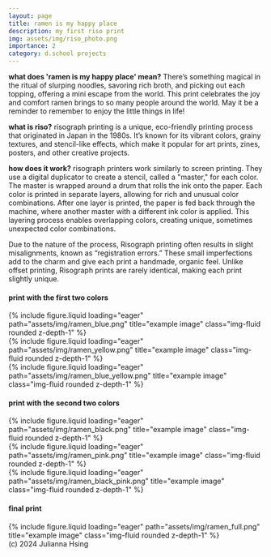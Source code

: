 ```yaml
---
layout: page
title: ramen is my happy place
description: my first riso print 
img: assets/img/riso_photo.png
importance: 2
category: d.school projects
---
```


**what does 'ramen is my happy place' mean?** There’s something magical in the ritual of slurping noodles, savoring rich broth, and picking out each topping, offering a mini escape from the world. This print celebrates the joy and comfort ramen brings to so many people around the world. May it be a reminder to remember to enjoy the little things in life!

**what is riso?** risograph printing is a unique, eco-friendly printing process that originated in Japan in the 1980s. It’s known for its vibrant colors, grainy textures, and stencil-like effects, which make it popular for art prints, zines, posters, and other creative projects.

**how does it work?** risograph printers work similarly to screen printing. They use a digital duplicator to create a stencil, called a "master," for each color. The master is wrapped around a drum that rolls the ink onto the paper. Each color is printed in separate layers, allowing for rich and unusual color combinations. After one layer is printed, the paper is fed back through the machine, where another master with a different ink color is applied. This layering process enables overlapping colors, creating unique, sometimes unexpected color combinations.

Due to the nature of the process, Risograph printing often results in slight misalignments, known as “registration errors.” These small imperfections add to the charm and give each print a handmade, organic feel. Unlike offset printing, Risograph prints are rarely identical, making each print slightly unique.

#### **print with the first two colors**
<div class="row">
    <div class="col-sm mt-3 mt-md-0">
        {% include figure.liquid loading="eager" path="assets/img/ramen_blue.png" title="example image" class="img-fluid rounded z-depth-1" %}
    </div>
    <div class="col-sm mt-3 mt-md-0">
        {% include figure.liquid loading="eager" path="assets/img/ramen_yellow.png" title="example image" class="img-fluid rounded z-depth-1" %}
    </div>
    <div class="col-sm mt-3 mt-md-0">
        {% include figure.liquid loading="eager" path="assets/img/ramen_blue_yellow.png" title="example image" class="img-fluid rounded z-depth-1" %}
    </div>
</div>

#### **print with the second two colors**
<div class="row">
    <div class="col-sm mt-3 mt-md-0">
        {% include figure.liquid loading="eager" path="assets/img/ramen_black.png" title="example image" class="img-fluid rounded z-depth-1" %}
    </div>
    <div class="col-sm mt-3 mt-md-0">
        {% include figure.liquid loading="eager" path="assets/img/ramen_pink.png" title="example image" class="img-fluid rounded z-depth-1" %}
    </div>
    <div class="col-sm mt-3 mt-md-0">
        {% include figure.liquid loading="eager" path="assets/img/ramen_black_pink.png" title="example image" class="img-fluid rounded z-depth-1" %}
    </div>
</div>

#### **final print**
<div class="row">
    <div class="col-sm mt-3 mt-md-0">
        {% include figure.liquid loading="eager" path="assets/img/ramen_full.png" title="example image" class="img-fluid rounded z-depth-1" %}
    </div>
</div>
<div class="caption">
    (c) 2024 Julianna Hsing
</div>